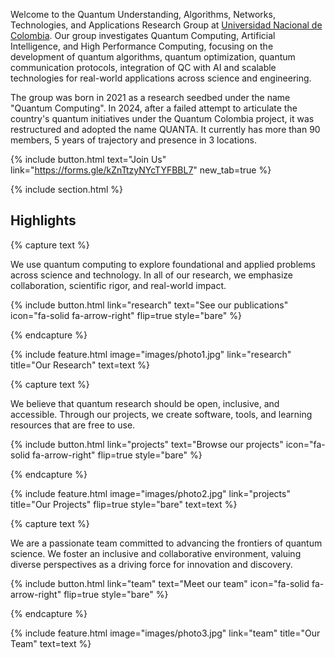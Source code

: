 ---
---


Welcome to the Quantum Understanding, Algorithms, Networks, Technologies, and Applications Research Group at [Universidad Nacional de Colombia](https://unal.edu.co). Our group investigates Quantum Computing, Artificial Intelligence, and High Performance Computing, focusing on the development of quantum algorithms, quantum optimization, quantum communication protocols, integration of QC with AI and scalable technologies for real-world applications across science and engineering.

The group was born in 2021 as a research seedbed under the name "Quantum Computing". In 2024, after a failed attempt to articulate the country's quantum initiatives under the Quantum Colombia project, it was restructured and adopted the name QUANTA. It currently has more than 90 members, 5 years of trajectory and presence in 3 locations.

{%
  include button.html
  text="Join Us"
  link="https://forms.gle/kZnTtzyNYcTYFBBL7"
  new_tab=true
%}

{% include section.html %}

## Highlights

{% capture text %}

We use quantum computing to explore foundational and applied problems across science and technology. In all of our research, we emphasize collaboration, scientific rigor, and real-world impact.

{%
  include button.html
  link="research"
  text="See our publications"
  icon="fa-solid fa-arrow-right"
  flip=true
  style="bare"
%}

{% endcapture %}

{%
  include feature.html
  image="images/photo1.jpg"
  link="research"
  title="Our Research"
  text=text
%}

{% capture text %}

We believe that quantum research should be open, inclusive, and accessible. Through our projects, we create software, tools, and learning resources that are free to use.

{%
  include button.html
  link="projects"
  text="Browse our projects"
  icon="fa-solid fa-arrow-right"
  flip=true
  style="bare"
%}

{% endcapture %}

{%
  include feature.html
  image="images/photo2.jpg"
  link="projects"
  title="Our Projects"
  flip=true
  style="bare"
  text=text
%}

{% capture text %}

We are a passionate team committed to advancing the frontiers of quantum science. We foster an inclusive and collaborative environment, valuing diverse perspectives as a driving force for innovation and discovery.

{%
  include button.html
  link="team"
  text="Meet our team"
  icon="fa-solid fa-arrow-right"
  flip=true
  style="bare"
%}

{% endcapture %}

{%
  include feature.html
  image="images/photo3.jpg"
  link="team"
  title="Our Team"
  text=text
%}

